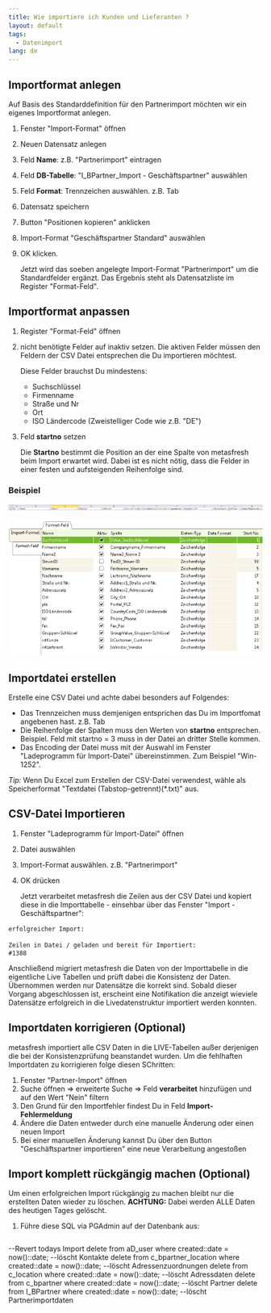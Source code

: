 ```yaml
---
title: Wie importiere ich Kunden und Lieferanten ?
layout: default
tags:
  - Datenimport
lang: de
---
```

## Importformat anlegen

Auf Basis des Standarddefinition für den Partnerimport möchten wir ein eigenes Importformat anlegen.

1. Fenster "Import-Format" öffnen
1. Neuen Datensatz anlegen
1. Feld **Name**: z.B. "Partnerimport" eintragen
1. Feld **DB-Tabelle**: "I_BPartner_Import - Geschäftspartner" auswählen
1. Feld **Format**: Trennzeichen auswählen. z.B. Tab
1. Datensatz speichern
1. Button "Positionen kopieren" anklicken
1. Import-Format "Geschäftspartner Standard" auswählen
1. OK klicken. 

   Jetzt wird das soeben angelegte Import-Format "Partnerimport" um die Standardfelder ergänzt. Das Ergebnis steht als Datensatzliste im Register "Format-Feld".

## Importformat anpassen

1. Register "Format-Feld" öffnen
1. nicht benötigte Felder auf inaktiv setzen. Die aktiven Felder müssen den Feldern der CSV Datei entsprechen die Du importieren möchtest. 

   Diese Felder brauchst Du mindestens:
    - Suchschlüssel
    - Firmenname
    - Straße und Nr
    - Ort
    - ISO Ländercode (Zweistelliger Code wie z.B. "DE")
 
  
1. Feld **startno** setzen

   Die **Startno** bestimmt die Position an der eine Spalte von metasfresh beim Import erwartet wird.
   Dabei ist es nicht nötig, dass die Felder in einer festen und aufsteigenden Reihenfolge sind.

### Beispiel


![img](../images/de_excel_spalten.png)


![img](../images/de_importformat.png)


## Importdatei erstellen

Erstelle eine CSV Datei und achte dabei besonders auf Folgendes:
- Das Trennzeichen muss demjenigen entsprichen das Du im Importfomat angebenen hast. z.B. Tab
- Die Reihenfolge der Spalten muss den Werten von **startno** entsprechen. Beispiel. Feld mit startno = 3 muss in der Datei an dritter Stelle kommen.
- Das Encoding der Datei muss mit der Auswahl im Fenster "Ladeprogramm für Import-Datei" übereinstimmen. Zum Beispiel "Win-1252".

*Tip:* Wenn Du Excel zum Erstellen der CSV-Datei verwendest, wähle als Speicherformat "Textdatei (Tabstop-getrennt)(*.txt)" aus.

## CSV-Datei Importieren

1. Fenster "Ladeprogramm für Import-Datei" öffnen
1. Datei auswählen
1. Import-Format auswählen. z.B. "Partnerimport"
1. OK drücken

   Jetzt verarbeitet metasfresh die Zeilen aus der CSV Datei und kopiert diese in die Importtabelle - einsehbar über das Fenster "Import - Geschäftspartner":

```
erfolgreicher Import:

Zeilen in Datei / geladen und bereit für Importiert:
#1388
```

   Anschließend migriert metasfresh die Daten von der Importtabelle in die eigentliche Live Tabellen und prüft dabei die Konsistenz der Daten. Übernommen werden nur Datensätze die korrekt sind.
   Sobald dieser Vorgang abgeschlossen ist, erscheint eine Notifikation die anzeigt wieviele Datensätze erfolgreich in die Livedatenstruktur importiert werden konnten.
   
## Importdaten korrigieren (Optional)

metasfresh importiert alle CSV Daten in die LIVE-Tabellen außer derjenigen die bei der Konsistenzprüfung beanstandet wurden. Um die fehlhaften Importdaten zu korrigieren folge diesen SChritten: 

1. Fenster "Partner-Import" öffnen
1. Suche öffnen => erweiterte Suche => Feld **verarbeitet** hinzufügen und auf den Wert "Nein" filtern
1. Den Grund für den Importfehler findest Du in Feld **Import-Fehlermeldung** 
1. Ändere die Daten entweder durch eine manuelle Änderung oder einen neuen Import
1. Bei einer manuellen Änderung kannst Du über den Button "Geschäftspartner importieren" eine neue Verarbeitung angestoßen
 
## Import komplett rückgängig machen (Optional)

Um einen erfolgreichen Import rückgängig zu machen bleibt nur die erstellten Daten wieder zu löschen.
**ACHTUNG:** Dabei werden ALLE Daten des heutigen Tages gelöscht.

1. Führe diese SQL via PGAdmin auf der Datenbank aus:

   ```
--Revert todays Import
delete from aD_user where created::date = now()::date; --löscht Kontakte
delete from c_bpartner_location  where created::date = now()::date; --löscht Adressenzuordnungen
delete from c_location where created::date = now()::date; --löscht Adressdaten
delete from c_bpartner where created::date = now()::date; --löscht Partner
delete from I_BPartner where created::date = now()::date;  --löscht Partnerimportdaten
```
